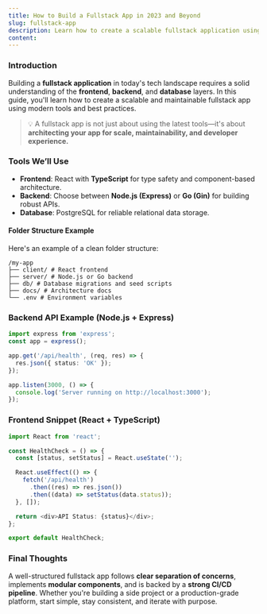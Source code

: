 ```yaml
---
title: How to Build a Fullstack App in 2023 and Beyond
slug: fullstack-app
description: Learn how to create a scalable fullstack application using modern tools.
content:
---
```


### Introduction

Building a **fullstack application** in today's tech landscape requires a solid understanding of the **frontend**, **backend**, and **database** layers. In this guide, you'll learn how to create a scalable and maintainable fullstack app using modern tools and best practices.

> 💡 A fullstack app is not just about using the latest tools—it's about **architecting your app for scale, maintainability, and developer experience.**

### Tools We’ll Use

- **Frontend**: React with **TypeScript** for type safety and component-based architecture.
- **Backend**: Choose between **Node.js (Express)** or **Go (Gin)** for building robust APIs.
- **Database**: PostgreSQL for reliable relational data storage.

#### Folder Structure Example

Here's an example of a clean folder structure:

```
/my-app
├── client/ # React frontend
├── server/ # Node.js or Go backend
├── db/ # Database migrations and seed scripts
├── docs/ # Architecture docs
└── .env # Environment variables
```

### Backend API Example (Node.js + Express)

```ts
import express from 'express';
const app = express();

app.get('/api/health', (req, res) => {
  res.json({ status: 'OK' });
});

app.listen(3000, () => {
  console.log('Server running on http://localhost:3000');
});
```

### Frontend Snippet (React + TypeScript)

```ts
import React from 'react';

const HealthCheck = () => {
  const [status, setStatus] = React.useState('');

  React.useEffect(() => {
    fetch('/api/health')
      .then((res) => res.json())
      .then((data) => setStatus(data.status));
  }, []);

  return <div>API Status: {status}</div>;
};

export default HealthCheck;
```

### Final Thoughts

A well-structured fullstack app follows **clear separation of concerns**, implements **modular components**, and is backed by a **strong CI/CD pipeline**. Whether you're building a side project or a production-grade platform, start simple, stay consistent, and iterate with purpose.
